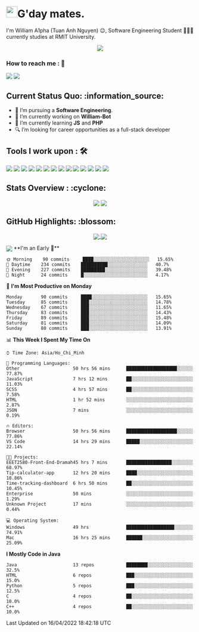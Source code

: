 <h1><img src="https://emojis.slackmojis.com/emojis/images/1531849430/4246/blob-sunglasses.gif?1531849430" width="30"/>G'day mates.</h1>

I'm William A1pha (Tuan Anh Nguyen) 😉, Software Engineering Student 👨🏻‍💻 currently studies at RMIT University.
<p align="center"><img src="https://readme-typing-svg.herokuapp.com?vCenter=true&width=500&lines=Software+Engineering+Student;Year+Two;RMIT+University" /></p>

### How to reach me : :iphone:
<a href="mailto: tuananh131001@gmail.com">
<a href="https://www.linkedin.com/in/tu%E1%BA%A5n-anh-nguy%E1%BB%85n-2051281b4/"><img src="https://img.shields.io/badge/WilliamA1pha-%230077B5.svg?&style=for-the-badge&logo=linkedin&logoColor=white" ></a>  <a href="http://discordapp.com/users/331413468202926081"><img src="https://img.shields.io/badge/Discord-5865F2?style=for-the-badge&logo=discord&logoColor=white" ></a>  
  
 <h2>Current Status Quo: :information_source:</h2>
  
- 💼 I’m pursuing a <strong>Software Engineering</strong>.
- 🔭 I’m currently working on <strong>William-Bot</strong> 
- 🌱 I’m currently learning <strong>JS</strong> and <strong>PHP</strong>
- 🔍 I’m looking for career opportunities as a full-stack developer
 <h2>Tools I work upon : 🛠</h2>
  
<!-- <img src="">   -->
<img src="https://img.shields.io/badge/HTML5-E34F26?style=for-the-badge&logo=html5&logoColor=white">  <img src="https://img.shields.io/badge/CSS3-1572B6?style=for-the-badge&logo=css3&logoColor=white">   <img src="https://img.shields.io/badge/Java%20-%23E00033.svg?&style=for-the-badge&logo=java&logoColor=white">   <img src="https://img.shields.io/badge/python%20-%2314354C.svg?&style=for-the-badge&logo=python&logoColor=white">   <img src="https://img.shields.io/badge/c++%20-%2300599C.svg?&style=for-the-badge&logo=c%2B%2B&logoColor=white">   <img src="https://img.shields.io/badge/MySQL-005C84?style=for-the-badge&logo=mysql&logoColor=white">    <img src="https://img.shields.io/badge/git%20-%23F05032.svg?&style=for-the-badge&logo=git&logoColor=white"/>   <img src="http://img.shields.io/badge/-VS%20Code-000000?style=for-the-badge&logo=Visual-studio-code&logoColor=blue"> <img src="https://img.shields.io/badge/Arduino_IDE-00979D?style=for-the-badge&logo=arduino&logoColor=white"> <img src="https://img.shields.io/badge/Codewars-B1361E?style=for-the-badge&logo=Codewars&logoColor=white"> <img src="https://img.shields.io/badge/PyCharm-000000.svg?&style=for-the-badge&logo=PyCharm&logoColor=white"> <img src="https://img.shields.io/badge/Visual_Studio-5C2D91?style=for-the-badge&logo=visual%20studio&logoColor=white">  <img src="https://img.shields.io/badge/Visual_Studio_Code-0078D4?style=for-the-badge&logo=visual%20studio%20code&logoColor=white"> <img src="https://img.shields.io/badge/-Hackerrank-2EC866?style=for-the-badge&logo=HackerRank&logoColor=white">

  <h2>Stats Overview : :cyclone: </h2>
  <p align="center">
<img align="center" src="https://github-readme-stats.vercel.app/api?username=wi2liamalpha&show_icons=true&count_private=true&hide=stars&include_all_commits=false&theme=aura" />
<img align="center" src="https://github-profile-trophy.vercel.app/?username=wi2liamalpha&theme=dracula&no-bg=true&row=1"/>
  </p>

  <h2>GitHub Highlights: :blossom:</h2>
  <p align="center">
<a href="">
  <img align="center" src="https://github-readme-stats.vercel.app/api/top-langs/?username=wi2liamalpha&langs_count=8&layout=compact&theme=material-palenight&hide=html,Tcl" />
</a>
<a href="">
  <img align="center" src="http://github-readme-streak-stats.herokuapp.com?user=wi2liamalpha&theme=material-palenight"/>
</a>
  </p>
 <img align="center" src="https://activity-graph.herokuapp.com/graph?username=wi2liamalpha&theme=react-dark"/>
<!--START_SECTION:waka-->
**I'm an Early 🐤** 

```text
🌞 Morning    90 commits     ████░░░░░░░░░░░░░░░░░░░░░   15.65% 
🌆 Daytime    234 commits    ██████████░░░░░░░░░░░░░░░   40.7% 
🌃 Evening    227 commits    █████████░░░░░░░░░░░░░░░░   39.48% 
🌙 Night      24 commits     █░░░░░░░░░░░░░░░░░░░░░░░░   4.17%

```
📅 **I'm Most Productive on Monday** 

```text
Monday       90 commits     ████░░░░░░░░░░░░░░░░░░░░░   15.65% 
Tuesday      85 commits     ███░░░░░░░░░░░░░░░░░░░░░░   14.78% 
Wednesday    67 commits     ███░░░░░░░░░░░░░░░░░░░░░░   11.65% 
Thursday     83 commits     ███░░░░░░░░░░░░░░░░░░░░░░   14.43% 
Friday       89 commits     ███░░░░░░░░░░░░░░░░░░░░░░   15.48% 
Saturday     81 commits     ███░░░░░░░░░░░░░░░░░░░░░░   14.09% 
Sunday       80 commits     ███░░░░░░░░░░░░░░░░░░░░░░   13.91%

```


📊 **This Week I Spent My Time On** 

```text
⌚︎ Time Zone: Asia/Ho_Chi_Minh

💬 Programming Languages: 
Other                    50 hrs 56 mins      ███████████████████░░░░░░   77.87% 
JavaScript               7 hrs 12 mins       ██░░░░░░░░░░░░░░░░░░░░░░░   11.03% 
SCSS                     4 hrs 57 mins       ██░░░░░░░░░░░░░░░░░░░░░░░   7.58% 
HTML                     1 hr 52 mins        ░░░░░░░░░░░░░░░░░░░░░░░░░   2.87% 
JSON                     7 mins              ░░░░░░░░░░░░░░░░░░░░░░░░░   0.19%

🔥 Editors: 
Browser                  50 hrs 56 mins      ███████████████████░░░░░░   77.86% 
VS Code                  14 hrs 29 mins      █████░░░░░░░░░░░░░░░░░░░░   22.14%

🐱‍💻 Projects: 
EEET2580-Front-End-Dramah45 hrs 7 mins       █████████████████░░░░░░░░   68.97% 
Tip-calculator-app       12 hrs 20 mins      ████░░░░░░░░░░░░░░░░░░░░░   18.86% 
Time-tracking-dashboard  6 hrs 50 mins       ██░░░░░░░░░░░░░░░░░░░░░░░   10.45% 
Enterprise               50 mins             ░░░░░░░░░░░░░░░░░░░░░░░░░   1.29% 
Unknown Project          17 mins             ░░░░░░░░░░░░░░░░░░░░░░░░░   0.44%

💻 Operating System: 
Windows                  49 hrs              ██████████████████░░░░░░░   74.91% 
Mac                      16 hrs 25 mins      ██████░░░░░░░░░░░░░░░░░░░   25.09%

```

**I Mostly Code in Java** 

```text
Java                     13 repos            ████████░░░░░░░░░░░░░░░░░   32.5% 
HTML                     6 repos             ███░░░░░░░░░░░░░░░░░░░░░░   15.0% 
Python                   5 repos             ███░░░░░░░░░░░░░░░░░░░░░░   12.5% 
C                        4 repos             ██░░░░░░░░░░░░░░░░░░░░░░░   10.0% 
C++                      4 repos             ██░░░░░░░░░░░░░░░░░░░░░░░   10.0%

```



 Last Updated on 16/04/2022 18:42:18 UTC
<!--END_SECTION:waka-->
